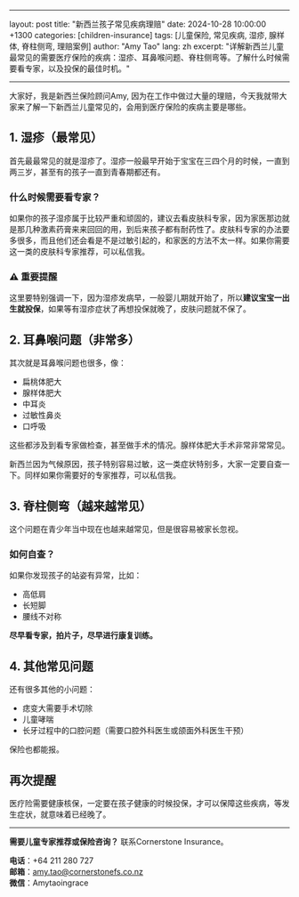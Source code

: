 
---
layout: post
title: "新西兰孩子常见疾病理赔"
date: 2024-10-28 10:00:00 +1300
categories: [children-insurance]
tags: [儿童保险, 常见疾病, 湿疹, 腺样体, 脊柱侧弯, 理赔案例]
author: "Amy Tao"
lang: zh
excerpt: "详解新西兰儿童最常见的需要医疗保险的疾病：湿疹、耳鼻喉问题、脊柱侧弯等。了解什么时候需要看专家，以及投保的最佳时机。"

---

大家好，我是新西兰保险顾问Amy, 因为在工作中做过大量的理赔，今天我就带大家来了解一下新西兰儿童常见的，会用到医疗保险的疾病主要是哪些。

## 1. 湿疹（最常见）

首先最最常见的就是湿疹了。湿疹一般最早开始于宝宝在三四个月的时候，一直到两三岁，甚至有的孩子一直到青春期都还有。

### 什么时候需要看专家？

如果你的孩子湿疹属于比较严重和顽固的，建议去看皮肤科专家，因为家医那边就是那几种激素药膏来来回回的用，到后来孩子都有耐药性了。皮肤科专家的办法要多很多，而且他们还会看是不是过敏引起的，和家医的方法不太一样。如果你需要这一类的皮肤科专家推荐，可以私信我。

### ⚠️ 重要提醒

这里要特别强调一下，因为湿疹发病早，一般婴儿期就开始了，所以**建议宝宝一出生就投保**，如果等有湿疹症状了再想投保就晚了，皮肤问题就不保了。

## 2. 耳鼻喉问题（非常多）

其次就是耳鼻喉问题也很多，像：
- 扁桃体肥大
- 腺样体肥大
- 中耳炎
- 过敏性鼻炎
- 口呼吸

这些都涉及到看专家做检查，甚至做手术的情况。腺样体肥大手术非常非常常见。

新西兰因为气候原因，孩子特别容易过敏，这一类症状特别多，大家一定要自查一下。同样如果你需要好的专家推荐，可以私信我。

## 3. 脊柱侧弯（越来越常见）

这个问题在青少年当中现在也越来越常见，但是很容易被家长忽视。

### 如何自查？

如果你发现孩子的站姿有异常，比如：
- 高低肩
- 长短脚
- 腰线不对称

**尽早看专家，拍片子，尽早进行康复训练。**

## 4. 其他常见问题

还有很多其他的小问题：
- 痣变大需要手术切除
- 儿童哮喘
- 长牙过程中的口腔问题（需要口腔外科医生或颌面外科医生干预）

保险也都能报。

## 再次提醒

医疗险需要健康核保，一定要在孩子健康的时候投保，才可以保障这些疾病，等发生症状，就意味着已经晚了。



---

**需要儿童专家推荐或保险咨询？** 联系Cornerstone Insurance。

**电话**：+64 211 280 727  
**邮箱**：amy.tao@cornerstonefs.co.nz  
**微信**：Amytaoingrace
